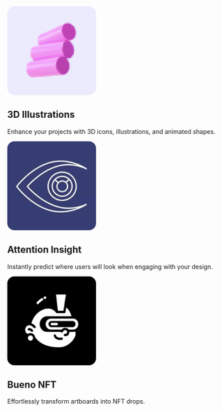 <MiniResourceCard slots="image,heading,text" repeat="3" theme="lightest" inRow="3" textColor="#424242" className="marketPlace inRow" />

![3D Illustrations](../images/3D_rounded.png)

## 3D Illustrations

Enhance your projects with 3D icons, illustrations, and animated shapes.

![Attention Insight](../images/attentioninsight_rounded.png)

## Attention Insight

Instantly predict where users will look when engaging with your design.

![Bueno NFT](../images/buenonft_rounded.png)

## Bueno NFT

Effortlessly transform artboards into NFT drops.
